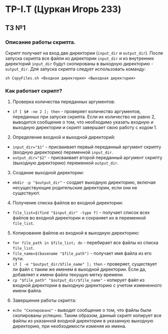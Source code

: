 # TP-I.T (Цуркан Игорь 233)

## ТЗ №1 
### Описание работы скрипта.
Скрипт получает на вход две директории (```input_dir``` и ```output_dir```). После запуска скрипта все файли из директории ```input_dir``` и из внутренних директорий ```input_dir``` будут скопированы в выходную директорию - ```output_dir```.
Для запуска скрипта следует использовать команду:
```
sh CopyFiles.sh <Входная директория> <Выходная директория>
```
### Как работает скрипт?
1. Проверка количества переданных аргументов:

  - ```if [ $# -ne 2 ]; then``` - проверяет количество аргументов, переданных при запуске скрипта. Если их количество не равно 2, выводится сообщение о том, что необходимо указать входную и выходную директории и скрипт завершает свою работу с кодом 1.

2. Определение входной и выходной директорий:

  - ```input_dir="$1"``` - присваивает первый переданный аргумент скрипту (входную директорию) переменной ```input_dir```.
  - ```output_dir="$2"``` - присваивает второй переданный аргумент скрипту (выходную директорию) переменной ```output_dir```.

3. Создание выходной директории:

  - ```mkdir -p "$output_dir"``` - создает выходную директорию, включая несуществующие родительские директории, если они не существуют.

4. Получение списка файлов во входной директории:

  - ```file_list=$(find "$input_dir" -type f)``` - получает список всех файлов во входной директории и сохраняет их в переменной ```file_list```.

5. Копирование файлов из входной в выходную директорию:

  - ```for file_path in $file_list; do``` - перебирает все файлы из списка ```file_list```.
  - ```file_name=$(basename "$file_path")``` - получает имя файла из его пути.
  - ```if [ -e "$output_dir/$file_name" ]; then``` - проверяет, существует ли файл с таким же именем в выходной директории. Если да, добавляет к имени файла текущую метку времени.
  - ```cp "$file_path" "$output_dir/$file_name"``` - копирует файл из входной директории в выходную директорию с учетом измененного имени файла.

6. Завершение работы скрипта:

  - ```echo "Скопировано"``` - выводит сообщение о том, что файлы были скопированы успешно.
Таким образом, данный скрипт копирует все файлы из указанной входной директории в указанную выходную директорию, при необходимости изменяя их имена.
